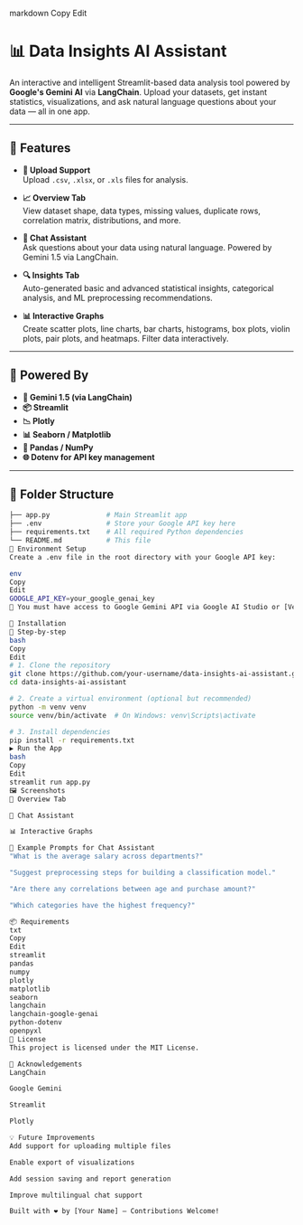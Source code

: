 
markdown
Copy
Edit
# 📊 Data Insights AI Assistant

An interactive and intelligent Streamlit-based data analysis tool powered by **Google's Gemini AI** via **LangChain**. Upload your datasets, get instant statistics, visualizations, and ask natural language questions about your data — all in one app.

---

## 🚀 Features

- **📁 Upload Support**  
  Upload `.csv`, `.xlsx`, or `.xls` files for analysis.

- **📈 Overview Tab**  
  View dataset shape, data types, missing values, duplicate rows, correlation matrix, distributions, and more.

- **💬 Chat Assistant**  
  Ask questions about your data using natural language. Powered by Gemini 1.5 via LangChain.

- **🔍 Insights Tab**  
  Auto-generated basic and advanced statistical insights, categorical analysis, and ML preprocessing recommendations.

- **📊 Interactive Graphs**  
  Create scatter plots, line charts, bar charts, histograms, box plots, violin plots, pair plots, and heatmaps. Filter data interactively.

---

## 🧠 Powered By

- **🧠 Gemini 1.5 (via LangChain)**
- **📦 Streamlit**
- **📉 Plotly**
- **📊 Seaborn / Matplotlib**
- **🧪 Pandas / NumPy**
- **🌐 Dotenv for API key management**

---

## 📂 Folder Structure

```bash
├── app.py              # Main Streamlit app
├── .env                # Store your Google API key here
├── requirements.txt    # All required Python dependencies
└── README.md           # This file
🔐 Environment Setup
Create a .env file in the root directory with your Google API key:

env
Copy
Edit
GOOGLE_API_KEY=your_google_genai_key
🔑 You must have access to Google Gemini API via Google AI Studio or [Vertex AI].

🧪 Installation
🔧 Step-by-step
bash
Copy
Edit
# 1. Clone the repository
git clone https://github.com/your-username/data-insights-ai-assistant.git
cd data-insights-ai-assistant

# 2. Create a virtual environment (optional but recommended)
python -m venv venv
source venv/bin/activate  # On Windows: venv\Scripts\activate

# 3. Install dependencies
pip install -r requirements.txt
▶️ Run the App
bash
Copy
Edit
streamlit run app.py
🖼️ Screenshots
🧾 Overview Tab

🤖 Chat Assistant

📊 Interactive Graphs

🧠 Example Prompts for Chat Assistant
"What is the average salary across departments?"

"Suggest preprocessing steps for building a classification model."

"Are there any correlations between age and purchase amount?"

"Which categories have the highest frequency?"

📦 Requirements
txt
Copy
Edit
streamlit
pandas
numpy
plotly
matplotlib
seaborn
langchain
langchain-google-genai
python-dotenv
openpyxl
📃 License
This project is licensed under the MIT License.

🙌 Acknowledgements
LangChain

Google Gemini

Streamlit

Plotly

💡 Future Improvements
Add support for uploading multiple files

Enable export of visualizations

Add session saving and report generation

Improve multilingual chat support

Built with ❤️ by [Your Name] – Contributions Welcome!
